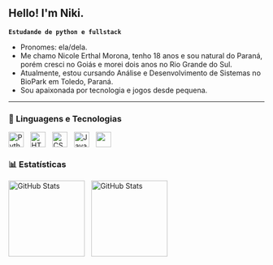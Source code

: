 ## Hello! I'm Niki.
**`Estudande de python e fullstack`**

- Pronomes: ela/dela.
- Me chamo Nicole Erthal Morona, tenho 18 anos e sou natural do Paraná, porém cresci no Goiás e morei dois anos no Rio Grande do Sul.
- Atualmente, estou cursando Análise e Desenvolvimento de Sistemas no BioPark em Toledo, Paraná.
- Sou apaixonada por tecnologia e jogos desde pequena.

---

### 🤖 Linguagens e Tecnologias

<img 
    align="left" 
    alt="Python" 
    title="Python"
    width="30px" 
    style="padding-right: 10px;" 
    src="https://cdn.jsdelivr.net/gh/devicons/devicon@latest/icons/python/python-original.svg" 
/>
<img 
    align="left" 
    alt="HTML"
    title="HTML" 
    width="30px" 
    style="padding-right: 10px;" 
    src="https://cdn.jsdelivr.net/gh/devicons/devicon@latest/icons/html5/html5-original.svg" 
/>
<img 
    align="left" 
    alt="CSS" 
    title="CSS"
    width="30px" 
    style="padding-right: 10px;" 
    src="https://cdn.jsdelivr.net/gh/devicons/devicon@latest/icons/css3/css3-original.svg" 
/>
<img 
    align="left" 
    alt="JavaScript" 
    title="JavaScript"
    width="30px" 
    style="padding-right: 10px;" 
    src="https://cdn.jsdelivr.net/gh/devicons/devicon@latest/icons/javascript/javascript-original.svg" 
/>

<img width="30xp" src="https://cdn.jsdelivr.net/gh/devicons/devicon@latest/icons/jupyter/jupyter-original-wordmark.svg" />


### 📊 Estatísticas

<p>
  <img 
    align="left" 
    alt="GitHub Stats" 
    height="150" 
    style="padding-right: 10px;" 
    src="https://github-readme-stats.vercel.app/api?username=NikiMorona&show_icons=true&theme=default&include_all_commits=true&locale=pt-br" 
  />
<img 
      align="rigth" 
      alt="GitHub Stats" 
      height="150" 
      src="https://github-readme-stats.vercel.app/api/top-langs/?username=NikiMorona&theme=default&layout=compact&custom_title=Tecnologias&langs_count=9" 
  />
</p>
